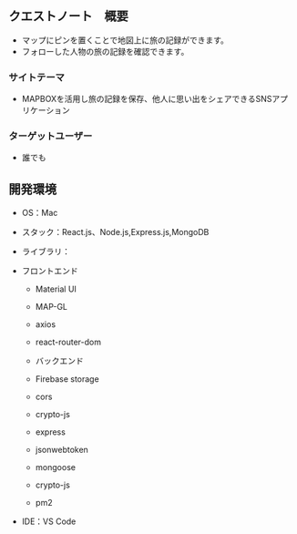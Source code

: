 ## クエストノート　概要
- マップにピンを置くことで地図上に旅の記録ができます。
- フォローした人物の旅の記録を確認できます。

### サイトテーマ
- MAPBOXを活用し旅の記録を保存、他人に思い出をシェアできるSNSアプリケーション

### ターゲットユーザー
- 誰でも

## 開発環境
- OS：Mac
- スタック：React.js、Node.js,Express.js,MongoDB
- ライブラリ：

- フロントエンド
  - Material UI
  - MAP-GL
  - axios
  - react-router-dom
  
  - バックエンド
  - Firebase storage
  - cors 
  - crypto-js 
  - express
  - jsonwebtoken
  - mongoose
  - crypto-js
  - pm2
  

- IDE：VS Code
